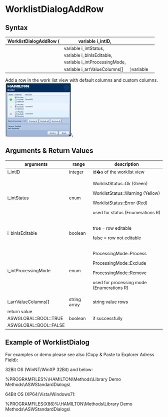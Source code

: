 # WorklistDialogAddRow

## Syntax

| WorklistDialogAddRow ( | variable i\_intID,             |           |   |
| ---------------------- | ------------------------------ | --------- | - |
|                        | variable i\_intStatus,         |           |   |
|                        | variable i\_blnIsEditable,     |           |   |
|                        | variable i\_intProcessingMode, |           |   |
|                        | variable i\_arrValueColumns\[] | )variable |   |

Add a row in the work list view with default columns and custom columns.\
![](<../../../../.gitbook/assets/image (13) (1) (1).png>)\


## Arguments & Return Values

| arguments              | range        | description                                                                                                                                       |
| ---------------------- | ------------ | ------------------------------------------------------------------------------------------------------------------------------------------------- |
| i\_intID               | integer      | id�s of the worklist view                                                                                                                         |
| i\_intStatus           | enum         | <p>WorklistStatus::Ok (Green)</p><p>WorklistStatus::Warning (Yellow)</p><p>WorklistStatus::Error (Red)</p><p>used for status (Enumerations R)</p> |
| i\_blnIsEditable       | boolean      | <p>true = row editable</p><p>false = row not editable</p>                                                                                         |
| i\_intProcessingMode   | enum         | <p>ProcessingMode::Process</p><p>ProcessingMode::Exclude</p><p>ProcessingMode::Remove</p><p>used for processing mode (Enumerations R)</p>         |
| i\_arrValueColumns\[]  | string array | string value rows                                                                                                                                 |
| return value           |              |                                                                                                                                                   |
| ASWGLOBAL::BOOL::TRUE  | boolean      | if successfully                                                                                                                                   |
| ASWGLOBAL::BOOL::FALSE |              |                                                                                                                                                   |

## Example of WorklistDialog

For examples or demo please see also (Copy & Paste to Explorer Adress Field):

32Bit OS (WinNT/WinXP 32Bit) and below:

%PROGRAMFILES%\HAMILTON\Methods\Library Demo Methods\ASWStandardDialogs\\

64Bit OS (XP64/Vista/Windows7):

%PROGRAMFILES(X86)%\HAMILTON\Methods\Library Demo Methods\ASWStandardDialogs\\
